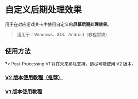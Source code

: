 # 自定义后期处理效果

用于在对应游戏关卡中使用自定义的**屏幕后期处理效果**。

> 适用于：Windows、iOS、Android（教程暂缺）

## 使用方法

?> Post-Processing V1 将在未来移除支持，请尽可能使用 V2 版本。

### [V2 版本使用教程（推荐）](/dlce/custom_post_processing_v2.md)
### [V1 版本使用教程](/dlce/custom_post_processing_v1.md)